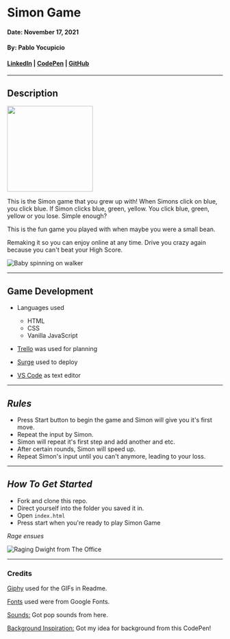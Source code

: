 # **Simon Game**

#### Date: November 17, 2021

#### By: Pablo Yocupicio

#### [LinkedIn](https://www.linkedin.com/in/pablo-yocupicio-17842810a/) | [CodePen](https://codepen.io/Pabloey) | [GitHub](https://github.com/Pabloey)

---

## **Description**

<img src="https://external-content.duckduckgo.com/iu/?u=https%3A%2F%2Fimages-na.ssl-images-amazon.com%2Fimages%2FI%2F61OnA6pSo6L._AC_SL1001_.jpg&f=1&nofb=1" width="200">

This is the Simon game that you grew up with! When Simons click on blue, you click blue. If Simon clicks blue, green, yellow. You click blue, green, yellow or you lose. Simple enough?

This is the fun game you played with when maybe you were a small bean.

Remaking it so you can enjoy online at any time. Drive you crazy again because you can't beat your High Score.

![Baby spinning on walker](https://media.giphy.com/media/XweOsBl72PFcc/giphy.gif)

---

## **Game Development**

- Languages used

  - HTML
  - CSS
  - Vanilla JavaScript

- [Trello]() was used for planning
- [Surge](http://vagabond-library.surge.sh/) used to deploy
- [VS Code](https://code.visualstudio.com/) as text editor

---

## **_Rules_**

- Press Start button to begin the game and Simon will give you it's first move.
- Repeat the input by Simon.
- Simon will repeat it's first step and add another and etc.
- After certain rounds, Simon will speed up.
- Repeat Simon's input until you can't anymore, leading to your loss.

---

## **_How To Get Started_**

- Fork and clone this repo.
- Direct yourself into the folder you saved it in.
- Open `index.html`
- Press start when you're ready to play Simon Game

_Rage ensues_

![Raging Dwight from The Office](https://media.giphy.com/media/22CEvbj04nLLq/giphy.gif)

---

### **Credits**

[Giphy](https://giphy.com/) used for the GIFs in Readme.

[Fonts](https://fonts.google.com/) used were from Google Fonts.

[Sounds:](https://www.fiftysounds.com/royalty-free-music/pop-sound-effects.html) Got pop sounds from here.

[Background Inspiration:](https://codepen.io/hylobates-lar/pen/qBbQeON) Got my idea for background from this CodePen!
